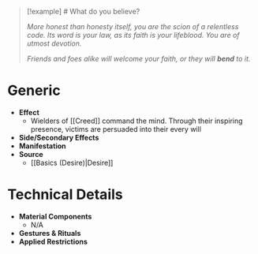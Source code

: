 > [!example] # What do you believe?
> 
> *More honest than honesty itself, you are the scion of a relentless code. Its word is your law, as its faith is your lifeblood. You are of utmost devotion.*
> 
>*Friends and foes alike will welcome your faith, or they will **bend** to it.*

# Generic

- **Effect**
	- Wielders of [[Creed]] command the mind. Through their inspiring presence, victims are persuaded into their every will
- **Side/Secondary Effects**
- **Manifestation**
- **Source**
	- [[Basics (Desire)|Desire]]

# Technical Details

- **Material Components**
	- N/A
- **Gestures & Rituals**
- **Applied Restrictions**